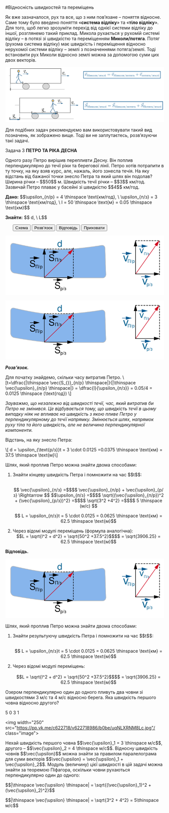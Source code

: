 #Вiдноснiсть швидкостей та перемiщень

Як вже зазначалося, рух та все, що з ним пов’язане – поняття вiдносне. Саме тому було введено поняття «<b>система вiдлiку</b>» та «<b>тiло вiдлiку</b>». Для того, щоб легко зрозуміти перехід від однієї системи відліку до іншої, розглянемо такий приклад. Микола рухається у рухомiй системi вiдлiку – в потязi зi швидкiстю та перемiщенням <b><span class="p1">Миколи/потяга</span></b>. Потяг (рухома система вiдлiку) має швидкiсть i перемiщення вiдносно нерухомої системи вiдлiку – землi з позначеннями <span class="p1">потяга/землi</span>. Тодi встановити рух Миколи вiдносно землi можна за допомогою суми цих двох векторiв.


<img src="/images/chapter_1/9.png" class="image"/>


Для подiбних задач рекомендуємо вам використовувати такий вид позначень, як зображено вище. Тоді ви не заплутаєтесь, розв’язуючи такі задачі.

<div class="space">
<div class="task-wrap">
<span class="task">Задача 3</span> <b>ПЕТРО ТА РIКА ДЕСНА</b>
<div class="task-text">
<p>Одного разу Петро вирiшив перепливти Десну. Вiн поплив перпендикулярно до течiї рiки та берегової лiнiї. Петро хотiв потрапити в ту точку, на яку взяв курс, але, нажаль, його ззнесла течія. На яку вiдстань вiд бажаної точки знесло Петра та який шлях вiн подолав? Ширина рiчки – $$50$$ м. Швидкiсть течiї рiчки – $$3$$ км/год. Зазвичай Петро плаває у басейнi зi швидкiстю $$4$$ км/год.</p>
<p><b>Дано:</b> $$\upsilon_{п/р} = 4 \thinspace \text{км/год}, \ \upsilon_{п/з} = 3 \thinspace \text{км/год}, \ l = 50 \thinspace \text{м} = 0.05 \thinspace \text{км}$$</p>
<p><b>Знайти:</b> $$ d, \ L$$</p>
<p>
<ul class="nav-tab" id="mytab">
<button class="btn" data-target="#plot" data-toggle="pill">Схема</button>
<button class="btn" data-target="#decision" data-toggle="pill">Розв’язок</button>
<button class="btn" data-target="#answer" data-toggle="pill">Вiдповiдь</button>
<button class="btn" data-target="#hide" data-toggle="pill">Приховати</button>
</ul>
<div id="mytab" class="tab-content">
  <div class="tab-pane" id="plot">
<p><img src="/images/chapter_1/10.svg" class="image"/></p>
  </div>
  <div class="tab-pane" id="decision">
<p><img src="/images/chapter_1/10.svg" class="image"/></p>
<p><b><i>Розв’язок.</i> </b> </p>
<p>Для початку знайдемо, скiльки часу витратив Петро.
\[t=\dfrac{|\thinspace \vec{S_{}}_{п/р} \thinspace|}{|\thinspace \vec{\upsilon}_{п/р} \thinspace|} = \dfrac{l}{\upsilon_{п/з}} = 0.05/4 = 0.0125 \thinspace (\text{год}) \]</p>

<p><i>Зауважмо, що незалежно вiд швидкостi течiї, час, який витратив би Петро не змiнився. Це вiдбувається тому, що швидкiсть течiї в цьому випадку ніяк не впливає на швидкiсть з якою пливе Петро у перпендикулярному до течії напрямку. Змiнюється шлях, напрямок руху тiла та його швидкiсть, але не величина перпендикулярної компоненти.</i> </p>

<p>Вiдстань, на яку знесло Петра: </p>
<p>\[ d = \upsilon_{\text{р/з}}t = 3 \cdot 0.0125 =0.0375 \thinspace \text{км} = 37.5 \thinspace \text{м}\]</p>

<p>Шлях, який проплив Петро можна знайти двома способами:</p>
<ol>
<li>Знайти кінцеву швидкiсть Петра i помножити на час $$t$$:</li> <br>


<center><p> $$ \vec{\upsilon}_{п/з} =$$$$ \vec{\upsilon}_{п/р} + \vec{\upsilon}_{р/з}  \Rightarrow $$
$$\upsilon_{п/з} =$$$$ \sqrt{(\vec{\upsilon}_{п/р})^2 + (\vec{\upsilon}_{р/з})^2} =$$$$ \sqrt{3^2 +4^2} =$$$$ 5 \thinspace (м/с) $$ </p>
<p>$$ L = \upsilon_{п/з}t = 5 \cdot 0.0125 = 0.0625 \thinspace \text{км} = 62.5 \thinspace \text{м}$$</p> </center> 

<li>Через вiдомi модулi перемiщень (формула аналогiчна):</li>

<center>$$L = \sqrt{l^2 + d^2} = \sqrt{50^2 +37.5^2}$$$$ = \sqrt{3906.25} = 62.5 \thinspace \text{м}$$</center>
</ol>
  </div>
  <div class="tab-pane" id="answer"><p><b>Вiдповiдь.</b></p>
<p><img src="/images/chapter_1/10.svg" class="image"/></p>
<p>Шлях, який проплив Петро можна знайти двома способами:</p>
<ol>
<li>Знайти результуючу швидкiсть Петра i помножити на час $$t$$:</li> <br>

<center>
<p>$$ L = \upsilon_{п/з}t = 5 \cdot 0.0125 = 0.0625 \thinspace \text{км} = 62.5 \thinspace \text{м}$$</p> </center> 

<li>Через вiдомi модулi перемiщень:</li> <br>

<center>$$L = \sqrt{l^2 + d^2} = \sqrt{50^2 +37.5^2}$$$$ = \sqrt{3906.25} = 62.5 \thinspace \text{м}$$</center>
</ol>
  </div>
  <div class="tab-pane" id="hide"></div>
</div>
</p>
</div>
</div>
</div>
<div class="space"></div>


<quiz correctLabel="correct!" incorrectLabel="incorrect!" checkLabel="check ansert">
<question>
<p>Озером перпендикулярно один до одного пливуть два човни зі швидкостями 3 м/с та 4 м/с відносно берега. Яка швидкість першого човна відносно другого?</p>

<answer correct> 5</answer>
<answer> 0</answer>
<answer> 3</answer>
<answer> 1</answer>
<explanation>

<img width="250" src="https://pp.vk.me/c622718/v622718986/b0be/uqNLXRNM8Lc.jpg"/ class="image">

<p>Нехай швидкість першого човна $$\vec{\upsilon}_1 = 3 \thinspace  м/с$$, другого – $$\vec{\upsilon}_2 = 4 \thinspace м/с$$. Відносну швидкість човнів $$\vec{\upsilon}$$ можна знайти за правилом паралелограма для суми векторів  $$\vec{\upsilon} = \vec{\upsilon}_1 + \vec{\upsilon}_2$$. Модуль (величину) цієї швидкості в цій задачі можна знайти за теоремою Піфагора, оскільки човни рухаються перпендикулярно один до одного:</p>
<p>$$|\thinspace \vec{\upsilon} \thinspace| = \sqrt{(\vec{\upsilon}_1)^2 + (\vec{\upsilon}_2)^2}$$</p>
<p>$$|\thinspace \vec{\upsilon} \thinspace| = \sqrt{3^2 + 4^2} = 5\thinspace м/с$$</p>

</explanation>
</question>
</quiz>
